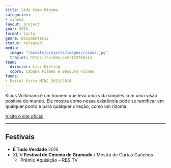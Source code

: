 ```yaml
---
title: Vida Como Rizoma
categories:
- cinema
layout: project
year: 2015
format: Curta
genre: Documentário
status: released
media:
  image: "/assets/projects/images/rizoma.jpg"
  trailer: https://vimeo.com/133766113
team:
  director: Lisi Kieling
  copro: Cabana Filmes e Besouro Filmes
funds:
- Edital Curta MINC 2013/2014
---
```


Klaus Volkmann é um homem que leva uma vida simples com uma visão positiva do mundo. Ele mostra como nossa existência pode se ramificar em qualquer ponto e para qualquer direção, como um rizoma.

[Visite o site oficial](http://vidacomorizoma.com.br)

---

## Festivais

* **É Tudo Verdade** 2016
* XLIV **Festival de Cinema de Gramado** / Mostra de Curtas Gaúchos
  * Prêmio Aquisição – RBS TV
